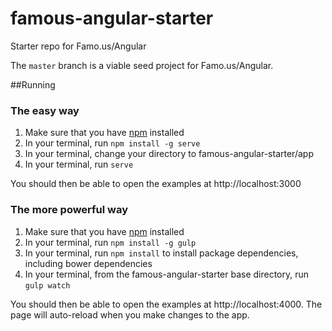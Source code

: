 famous-angular-starter
======================

Starter repo for Famo.us/Angular

The `master` branch is a viable seed project for Famo.us/Angular.

##Running

### The easy way

  1. Make sure that you have [npm](http://blog.nodeknockout.com/post/65463770933/how-to-install-node-js-and-npm) installed
  2. In your terminal, run `npm install -g serve`
  3. In your terminal, change your directory to famous-angular-starter/app
  4. In your terminal, run `serve`

You should then be able to open the examples at http://localhost:3000


### The more powerful way

  1. Make sure that you have [npm](http://blog.nodeknockout.com/post/65463770933/how-to-install-node-js-and-npm) installed
  2. In your terminal, run `npm install -g gulp`
  3. In your terminal, run `npm install` to install package dependencies, including bower dependencies
  4. In your terminal, from the famous-angular-starter base directory, run `gulp watch`

You should then be able to open the examples at http://localhost:4000.  The page will auto-reload when you make changes to the app.
